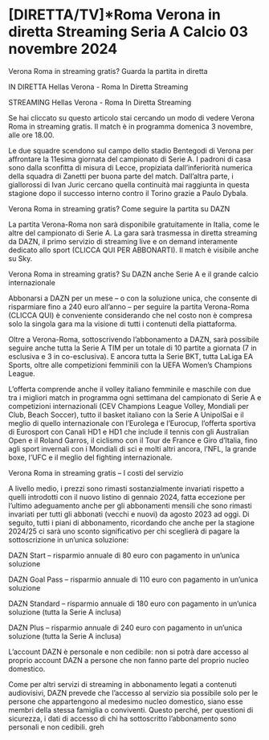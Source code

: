 [DIRETTA/TV]*Roma Verona in diretta Streaming Seria A Calcio 03 novembre 2024
=
Verona Roma in streaming gratis? Guarda la partita in diretta

IN DIRETTA Hellas Verona - Roma In Diretta Streaming

STREAMING Hellas Verona - Roma In Diretta Streaming

Se hai cliccato su questo articolo stai cercando un modo di vedere Verona Roma in streaming gratis. Il match è in programma domenica 3 novembre, alle ore 18.00.

Le due squadre scendono sul campo dello stadio Bentegodi di Verona per affrontare la 11esima giornata del campionato di Serie A. I padroni di casa sono dalla sconfitta di misura di Lecce, propiziata dall’inferiorità numerica della squadra di Zanetti per buona parte del match. Dall’altra parte, i giallorossi di Ivan Juric cercano quella continuità mai raggiunta in questa stagione dopo il successo interno contro il Torino grazie a Paulo Dybala.

Verona Roma in streaming gratis? Come seguire la partita su DAZN

La partita Verona-Roma non sarà disponibile gratuitamente in Italia, come le altre del campionato di Serie A. La gara sarà trasmessa in diretta streaming da DAZN, il primo servizio di streaming live e on demand interamente dedicato allo sport (CLICCA QUI PER ABBONARTI). Il match è visibile anche su Sky.

Verona Roma in streaming gratis? Su DAZN anche Serie A e il grande calcio internazionale

Abbonarsi a DAZN per un mese – o con la soluzione unica, che consente di risparmiare fino a 240 euro all’anno – per seguire la partita Verona-Roma (CLICCA QUI) è conveniente considerando che nel costo non è compresa solo la singola gara ma la visione di tutti i contenuti della piattaforma.

Oltre a Verona-Roma, sottoscrivendo l’abbonamento a DAZN, sarà possibile seguire anche tutta la Serie A TIM per un totale di 10 partite a giornata (7 in esclusiva e 3 in co-esclusiva). E ancora tutta la Serie BKT, tutta LaLiga EA Sports, oltre alle competizioni femminili con la UEFA Women’s Champions League.

L’offerta comprende anche il volley italiano femminile e maschile con due tra i migliori match in programma ogni settimana del campionato di Serie A e competizioni internazionali (CEV Champions League Volley, Mondiali per Club, Beach Soccer), tutto il basket italiano con la Serie A UnipolSai e il meglio di quello internazionale con l’Eurolega e l’Eurocup, l’offerta sportiva di Eurosport con Canali HD1 e HD1 che include il tennis con gli Australian Open e il Roland Garros, il ciclismo con il Tour de France e Giro d’Italia, fino agli sport invernali con i Mondiali di sci e molti altri ancora, l’NFL, la grande boxe, l’UFC e il meglio del fighting internazionale.

Verona Roma in streaming gratis – I costi del servizio

A livello medio, i prezzi sono rimasti sostanzialmente invariati rispetto a quelli introdotti con il nuovo listino di gennaio 2024, fatta eccezione per l’ultimo adeguamento anche per gli abbonamenti mensili che sono rimasti invariati per tutti gli abbonati (vecchi e nuovi) da agosto 2023 ad oggi. Di seguito, tutti i piani di abbonamento, ricordando che anche per la stagione 2024/25 ci sarà uno sconto significativo per chi sceglierà di pagare la sottoscrizione in un’unica soluzione:

DAZN Start – risparmio annuale di 80 euro con pagamento in un’unica soluzione

DAZN Goal Pass – risparmio annuale di 110 euro con pagamento in un’unica soluzione

DAZN Standard – risparmio annuale di 180 euro con pagamento in un’unica soluzione (tutta la Serie A inclusa)

DAZN Plus – risparmio annuale di 240 euro con pagamento in un’unica soluzione (tutta la Serie A inclusa)

L’account DAZN è personale e non cedibile: non si potrà dare accesso al proprio account DAZN a persone che non fanno parte del proprio nucleo domestico.

Come per altri servizi di streaming in abbonamento legati a contenuti audiovisivi, DAZN prevede che l’accesso al servizio sia possibile solo per le persone che appartengono al medesimo nucleo domestico, siano esse membri della stessa famiglia o conviventi. Questo perché, per questioni di sicurezza, i dati di accesso di chi ha sottoscritto l’abbonamento sono personali e non cedibili. greh
